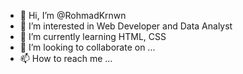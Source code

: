 - 👋 Hi, I’m @RohmadKrnwn
- 👀 I’m interested in Web Developer and Data Analyst
- 🌱 I’m currently learning HTML, CSS 
- 💞️ I’m looking to collaborate on ...
- 📫 How to reach me ...

<!---
RohmadKrnwn/RohmadKrnwn is a ✨ special ✨ repository because its `README.md` (this file) appears on your GitHub profile.
You can click the Preview link to take a look at your changes.
--->
